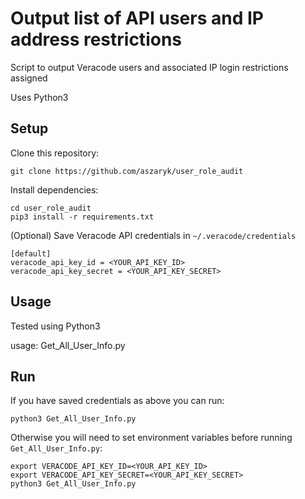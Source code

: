 # Output list of API users and IP address restrictions

Script to output Veracode users and associated IP login restrictions assigned

Uses Python3

## Setup

Clone this repository:

    git clone https://github.com/aszaryk/user_role_audit

Install dependencies:

    cd user_role_audit
    pip3 install -r requirements.txt

(Optional) Save Veracode API credentials in `~/.veracode/credentials`

    [default]
    veracode_api_key_id = <YOUR_API_KEY_ID>
    veracode_api_key_secret = <YOUR_API_KEY_SECRET>

## Usage

Tested using Python3 

usage: Get_All_User_Info.py



## Run

If you have saved credentials as above you can run:

    python3 Get_All_User_Info.py
    
Otherwise you will need to set environment variables before running `Get_All_User_Info.py`:

    export VERACODE_API_KEY_ID=<YOUR_API_KEY_ID>
    export VERACODE_API_KEY_SECRET=<YOUR_API_KEY_SECRET>
    python3 Get_All_User_Info.py
